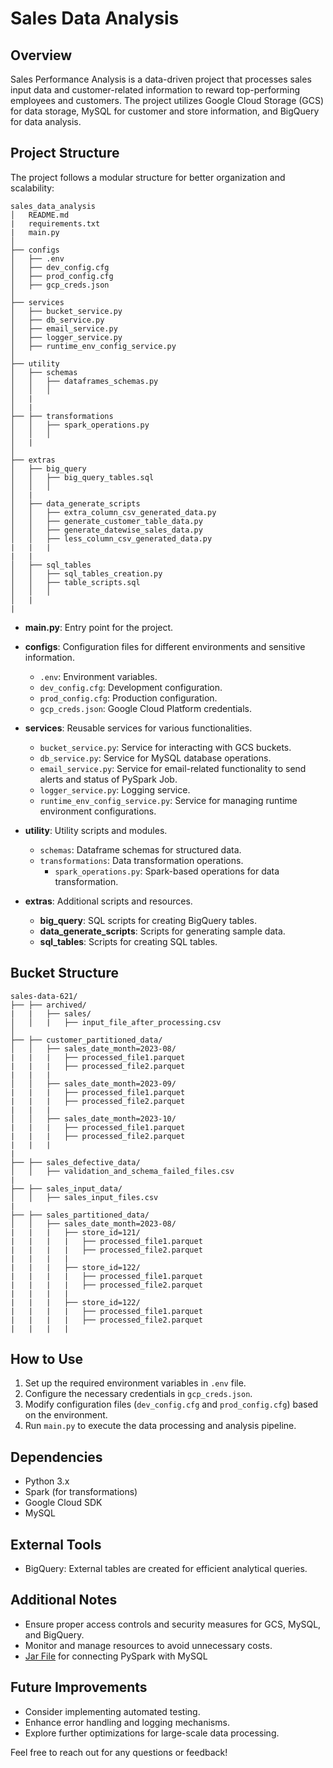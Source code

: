 # Sales Data Analysis

## Overview
Sales Performance Analysis is a data-driven project that processes sales input data and customer-related information to reward top-performing employees and customers. The project utilizes Google Cloud Storage (GCS) for data storage, MySQL for customer and store information, and BigQuery for data analysis.

## Project Structure
The project follows a modular structure for better organization and scalability:

```
sales_data_analysis
│   README.md
|   requirements.txt
|   main.py
│
├── configs
│   ├── .env
│   ├── dev_config.cfg
│   ├── prod_config.cfg
│   ├── gcp_creds.json
│ 
├── services
│   ├── bucket_service.py
│   ├── db_service.py
│   ├── email_service.py
│   ├── logger_service.py
│   ├── runtime_env_config_service.py
│
├── utility
│   ├── schemas
│   │   ├── dataframes_schemas.py
│   │   │
│   |
│   |
├── ├── transformations
│   │   ├── spark_operations.py
│   │   │   
│   |
│
├── extras
│   ├── big_query
│   │   ├── big_query_tables.sql
│   │   │   
│   |
│   ├── data_generate_scripts
│   │   ├── extra_column_csv_generated_data.py
│   │   ├── generate_customer_table_data.py
│   │   ├── generate_datewise_sales_data.py
│   │   ├── less_column_csv_generated_data.py
|   |   |
|   |
│   ├── sql_tables
│   │   ├── sql_tables_creation.py
│   │   ├── table_scripts.sql
│   │   │   
│   |
|
```
- **main.py**: Entry point for the project.
  
- **configs**: Configuration files for different environments and sensitive information.
  - `.env`: Environment variables.
  - `dev_config.cfg`: Development configuration.
  - `prod_config.cfg`: Production configuration.
  - `gcp_creds.json`: Google Cloud Platform credentials.

- **services**: Reusable services for various functionalities.
  - `bucket_service.py`: Service for interacting with GCS buckets.
  - `db_service.py`: Service for MySQL database operations.
  - `email_service.py`: Service for email-related functionality to send alerts and status of PySpark Job.
  - `logger_service.py`: Logging service.
  - `runtime_env_config_service.py`: Service for managing runtime environment configurations.

- **utility**: Utility scripts and modules.
  - `schemas`: Dataframe schemas for structured data.
  - `transformations`: Data transformation operations.
    - `spark_operations.py`: Spark-based operations for data transformation.

- **extras**: Additional scripts and resources.
  - **big_query**: SQL scripts for creating BigQuery tables.
  - **data_generate_scripts**: Scripts for generating sample data.
  - **sql_tables**: Scripts for creating SQL tables.

## Bucket Structure
```
sales-data-621/
├── ├── archived/
|   |   ├── sales/
│   │   |   ├── input_file_after_processing.csv
│   
├── ├── customer_partitioned_data/
│   │   ├── sales_date_month=2023-08/
|   |   |   ├── processed_file1.parquet
|   |   |   ├── processed_file2.parquet
|   |   |   
│   │   ├── sales_date_month=2023-09/
|   |   |   ├── processed_file1.parquet
|   |   |   ├── processed_file2.parquet
|   |   |   
│   │   ├── sales_date_month=2023-10/
|   |   |   ├── processed_file1.parquet
|   |   |   ├── processed_file2.parquet
|   |   |   
|
├── ├── sales_defective_data/
│   │   ├── validation_and_schema_failed_files.csv
|
├── ├── sales_input_data/
│   │   ├── sales_input_files.csv
|
├── ├── sales_partitioned_data/
│   │   ├── sales_date_month=2023-08/
|   |   |   ├── store_id=121/
|   |   |   |   ├── processed_file1.parquet
|   |   |   |   ├── processed_file2.parquet
|   |   |   |
|   |   |   ├── store_id=122/
|   |   |   |   ├── processed_file1.parquet
|   |   |   |   ├── processed_file2.parquet
|   |   |   |
|   |   |   ├── store_id=122/
|   |   |   |   ├── processed_file1.parquet
|   |   |   |   ├── processed_file2.parquet
|   |   |   |
```

## How to Use
1. Set up the required environment variables in `.env` file.
2. Configure the necessary credentials in `gcp_creds.json`.
3. Modify configuration files (`dev_config.cfg` and `prod_config.cfg`) based on the environment.
4. Run `main.py` to execute the data processing and analysis pipeline.

## Dependencies
- Python 3.x
- Spark (for transformations)
- Google Cloud SDK
- MySQL

## External Tools
- BigQuery: External tables are created for efficient analytical queries.

## Additional Notes
- Ensure proper access controls and security measures for GCS, MySQL, and BigQuery.
- Monitor and manage resources to avoid unnecessary costs.
- [Jar File](https://mvnrepository.com/artifact/com.mysql/mysql-connector-j) for connecting PySpark with MySQL

## Future Improvements
- Consider implementing automated testing.
- Enhance error handling and logging mechanisms.
- Explore further optimizations for large-scale data processing.

Feel free to reach out for any questions or feedback!
